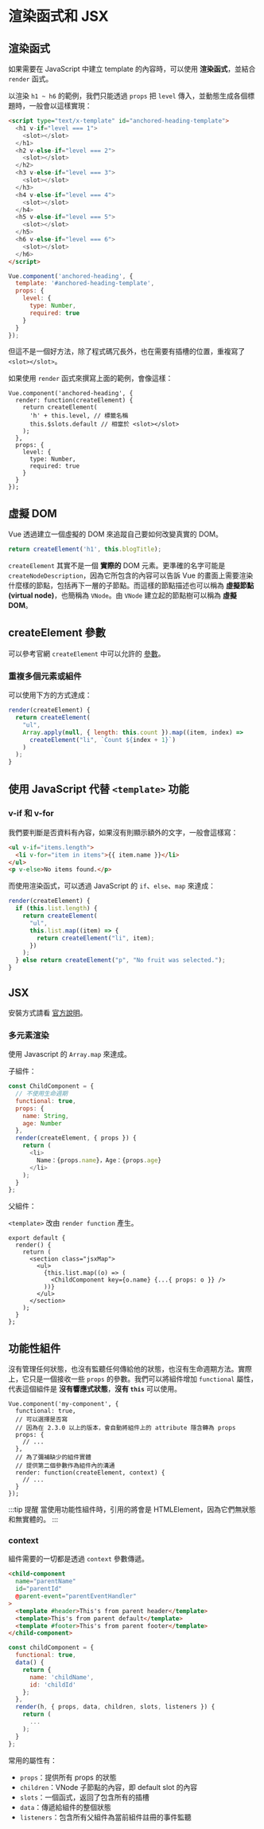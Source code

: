 # 渲染函式和 JSX

## 渲染函式

如果需要在 JavaScript 中建立 template 的內容時，可以使用 **渲染函式**，並結合 `render` 函式。

以渲染 `h1 ~ h6` 的範例，我們只能透過 `props` 把 `level` 傳入，並動態生成各個標題時，一般會以這樣實現：

```html
<script type="text/x-template" id="anchored-heading-template">
  <h1 v-if="level === 1">
    <slot></slot>
  </h1>
  <h2 v-else-if="level === 2">
    <slot></slot>
  </h2>
  <h3 v-else-if="level === 3">
    <slot></slot>
  </h3>
  <h4 v-else-if="level === 4">
    <slot></slot>
  </h4>
  <h5 v-else-if="level === 5">
    <slot></slot>
  </h5>
  <h6 v-else-if="level === 6">
    <slot></slot>
  </h6>
</script>
```

```js
Vue.component('anchored-heading', {
  template: '#anchored-heading-template',
  props: {
    level: {
      type: Number,
      required: true
    }
  }
});
```

但這不是一個好方法，除了程式碼冗長外，也在需要有插槽的位置，重複寫了 `<slot></slot>`。

如果使用 `render` 函式來撰寫上面的範例，會像這樣：

```js{2,3,4,5,6}
Vue.component('anchored-heading', {
  render: function(createElement) {
    return createElement(
      'h' + this.level, // 標籤名稱
      this.$slots.default // 相當於 <slot></slot>
    );
  },
  props: {
    level: {
      type: Number,
      required: true
    }
  }
});
```

<TryBox>
  <component-jsx-RenderHeaderTag />
</TryBox>

## 虛擬 DOM

Vue 透過建立一個虛擬的 DOM 來追蹤自己要如何改變真實的 DOM。

```js
return createElement('h1', this.blogTitle);
```

`createElement` 其實不是一個 **實際的** DOM 元素。更準確的名字可能是 `createNodeDescription`，因為它所包含的內容可以告訴 Vue 的畫面上需要渲染什麼樣的節點，包括再下一層的子節點。而這樣的節點描述也可以稱為 **虛擬節點(virtual node)**，也簡稱為 `VNode`。由 `VNode` 建立起的節點樹可以稱為 **虛擬 DOM**。

## createElement 參數

可以參考官網 `createElement` 中可以允許的 [參數](https://cn.vuejs.org/v2/guide/render-function.html#createElement-%E5%8F%82%E6%95%B0)。

### 重複多個元素或組件

可以使用下方的方式達成：

```js
render(createElement) {
  return createElement(
    "ul",
    Array.apply(null, { length: this.count }).map((item, index) =>
      createElement("li", `Count ${index + 1}`)
    )
  );
}
```

<TryBox>
  <component-jsx-RenderMultipleElement />
</TryBox>

## 使用 JavaScript 代替 `<template>` 功能

### v-if 和 v-for

我們要判斷是否資料有內容，如果沒有則顯示額外的文字，一般會這樣寫：

```html
<ul v-if="items.length">
  <li v-for="item in items">{{ item.name }}</li>
</ul>
<p v-else>No items found.</p>
```

而使用渲染函式，可以透過 JavaScript 的 `if`、`else`、`map` 來達成：

```js
render(createElement) {
  if (this.list.length) {
    return createElement(
      "ul",
      this.list.map((item) => {
        return createElement("li", item);
      })
    );
  } else return createElement("p", "No fruit was selected.");
}
```

<TryBox>
  <component-jsx-RenderIfWithFor />
</TryBox>

## JSX

安裝方式請看 [官方說明](https://github.com/vuejs/jsx)。

### 多元素渲染

使用 Javascript 的 `Array.map` 來達成。

子組件：

```js
const ChildComponent = {
  // 不使用生命週期
  functional: true,
  props: {
    name: String,
    age: Number
  },
  render(createElement, { props }) {
    return (
      <li>
        Name：{props.name}，Age：{props.age}
      </li>
    );
  }
};
```

父組件：

`<template>` 改由 `render function` 產生。

```js{6,7,8}
export default {
  render() {
    return (
      <section class="jsxMap">
        <ul>
          {this.list.map((o) => (
            <ChildComponent key={o.name} {...{ props: o }} />
          ))}
        </ul>
      </section>
    );
  }
};
```

<TryBox>
  <component-jsx-JsxMap />
</TryBox>

## 功能性組件

沒有管理任何狀態，也沒有監聽任何傳給他的狀態，也沒有生命週期方法。實際上，它只是一個接收一些 `props` 的參數。我們可以將組件增加 `functional` 屬性，代表這個組件是 **沒有響應式狀態**，**沒有 `this`** 可以使用。

```js{2}
Vue.component('my-component', {
  functional: true,
  // 可以選擇是否寫
  // 因為在 2.3.0 以上的版本，會自動將組件上的 attribute 隱含轉為 props
  props: {
    // ...
  },
  // 為了彌補缺少的組件實體
  // 提供第二個參數作為組件內的溝通
  render: function(createElement, context) {
    // ...
  }
});
```

:::tip 提醒
當使用功能性組件時，引用的將會是 HTMLElement，因為它們無狀態和無實體的。
:::

### context

組件需要的一切都是透過 `context` 參數傳遞。

```html
<child-component
  name="parentName"
  id="parentId"
  @parent-event="parentEventHandler"
>
  <template #header>This's from parent header</template>
  <template>This's from parent default</template>
  <template #footer>This's from parent footer</template>
</child-component>
```

```js
const childComponent = {
  functional: true,
  data() {
    return {
      name: 'childName',
      id: 'childId'
    };
  },
  render(h, { props, data, children, slots, listeners }) {
    return (
      ...
    );
  }
};
```

常用的屬性有：

- `props`：提供所有 props 的狀態
- `children`：VNode 子節點的內容，即 default slot 的內容
- `slots`：一個函式，返回了包含所有的插槽
- `data`：傳遞給組件的整個狀態
- `listeners`：包含所有父組件為當前組件註冊的事件監聽

<TryBox>
  <component-jsx-JsxFunctionalBasic />
</TryBox>
